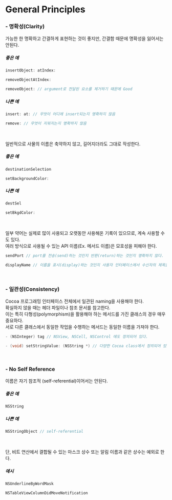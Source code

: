# General Principles

### - 명확성(Clarity)
가능한 한 명확하고 간결하게 표현하는 것이 좋지만, 간결함 때문에 명확성을 잃어서는 안된다.<br>

##### 좋은 예
```objective-c
insertObject: atIndex:

removeObjectAtIndex:

removeObject: // argument로 전달된 요소를 제거하기 때문에 Good
```

##### 나쁜 예
```objective-c
insert: at: // 무엇이 어디에 insert되는지 명확하지 않음

remove: // 무엇이 지워지는지 명확하지 않음
```

<br>

일반적으로 사물의 이름은 축약하지 않고, 길어지더라도 그대로 작성한다.<br>

##### 좋은 예
```objective-c
destinationSelection

setBackgroundColor:
```

##### 나쁜 예
```objective-c
destSel

setBkgdColor:
```

<br>

일부 약어는 실제로 많이 사용되고 오랫동안 사용해온 기록이 있으므로, 계속 사용할 수도 있다.<br>
여러 방식으로 사용될 수 있는 API 이름(Ex. 메서드 이름)은 모호성을 피해야 한다.<br>

```objective-c
sendPort // port를 전송(send)하는 것인지 반환(return)하는 것인지 명확하지 않다.

displayName // 이름을 표시(display)하는 것인지 사용자 인터페이스에서 수신자의 제목을 반환(return)하는 것인지 명확하지 않다.
```

<br>

### - 일관성(Consistency)
Cocoa 프로그래밍 인터페이스 전체에서 일관된 naming을 사용해야 한다.<br>
확실하지 않을 때는 헤더 파일이나 참조 문서를 참고한다.<br>
이는 특히 다형성(polymorphism)을 활용해야 하는 메서드를 가진 클래스의 경우 매우 중요하다.<br>
서로 다른 클래스에서 동일한 작업을 수행하는 메서드는 동일한 이름을 가져야 한다.<br>

```objective-c
- (NSInteger) tag // NSView, NSCell, NSControl 에도 정의되어 있다.

- (void) setStringValue: (NSString *) // 다양한 Cocoa class에서 정의되어 있다.
```

<br>

### - No Self Reference
이름은 자기 참조적 (self-referential)이어서는 안된다.<br>

##### 좋은 예
```objective-c
NSString
```

##### 나쁜 예
```objective-c
NSStringObject // self-referential
```

<br>

단, 비트 연산에서 결합될 수 있는 마스크 상수 또는 알림 이름과 같은 상수는 예외로 한다.<br>

##### 예시
```objective-c
NSUnderlineByWordMask

NSTableViewColumnDidMoveNotification
```


